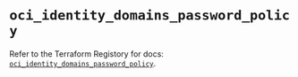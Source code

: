 # `oci_identity_domains_password_policy`

Refer to the Terraform Registory for docs: [`oci_identity_domains_password_policy`](https://registry.terraform.io/providers/oracle/oci/6.18.0/docs/resources/identity_domains_password_policy).
